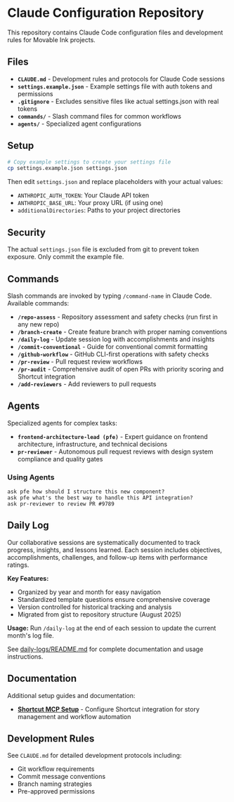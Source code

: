 # Claude Configuration Repository

This repository contains Claude Code configuration files and development rules for Movable Ink projects.

## Files

- **`CLAUDE.md`** - Development rules and protocols for Claude Code sessions
- **`settings.example.json`** - Example settings file with auth tokens and permissions
- **`.gitignore`** - Excludes sensitive files like actual settings.json with real tokens
- **`commands/`** - Slash command files for common workflows
- **`agents/`** - Specialized agent configurations

## Setup

```bash
# Copy example settings to create your settings file
cp settings.example.json settings.json
```

Then edit `settings.json` and replace placeholders with your actual values:
- `ANTHROPIC_AUTH_TOKEN`: Your Claude API token
- `ANTHROPIC_BASE_URL`: Your proxy URL (if using one)
- `additionalDirectories`: Paths to your project directories

## Security

The actual `settings.json` file is excluded from git to prevent token exposure. Only commit the example file.

## Commands

Slash commands are invoked by typing `/command-name` in Claude Code. Available commands:

- **`/repo-assess`** - Repository assessment and safety checks (run first in any new repo)
- **`/branch-create`** - Create feature branch with proper naming conventions
- **`/daily-log`** - Update session log with accomplishments and insights
- **`/commit-conventional`** - Guide for conventional commit formatting
- **`/github-workflow`** - GitHub CLI-first operations with safety checks
- **`/pr-review`** - Pull request review workflows
- **`/pr-audit`** - Comprehensive audit of open PRs with priority scoring and Shortcut integration
- **`/add-reviewers`** - Add reviewers to pull requests

## Agents

Specialized agents for complex tasks:

- **`frontend-architecture-lead (pfe)`** - Expert guidance on frontend architecture, infrastructure, and technical decisions
- **`pr-reviewer`** - Autonomous pull request reviews with design system compliance and quality gates

### Using Agents
```
ask pfe how should I structure this new component?
ask pfe what's the best way to handle this API integration?
ask pr-reviewer to review PR #9789
```

## Daily Log

Our collaborative sessions are systematically documented to track progress, insights, and lessons learned. Each session includes objectives, accomplishments, challenges, and follow-up items with performance ratings.

**Key Features:**
- Organized by year and month for easy navigation
- Standardized template questions ensure comprehensive coverage
- Version controlled for historical tracking and analysis
- Migrated from gist to repository structure (August 2025)

**Usage:** Run `/daily-log` at the end of each session to update the current month's log file.

See [daily-logs/README.md](daily-logs/README.md) for complete documentation and usage instructions.

## Documentation

Additional setup guides and documentation:

- **[Shortcut MCP Setup](docs/shortcut-mcp-setup.md)** - Configure Shortcut integration for story management and workflow automation

## Development Rules

See `CLAUDE.md` for detailed development protocols including:
- Git workflow requirements
- Commit message conventions
- Branch naming strategies
- Pre-approved permissions